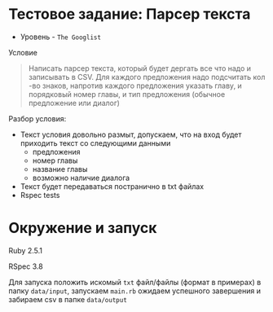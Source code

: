 # Тестовое задание: Парсер текста
- Уровень - `The Googlist`

Условие
> Написать парсер текста, который будет дергать все что надо и записывать в CSV. Для каждого предложения надо подсчитать кол -во знаков, напротив каждого предложения указать главу, и порядковый номер главы, и тип предложения (обычное предложение или диалог)

Разбор условия:
- Текст условия довольно размыт, допускаем, что на вход будет приходить текст со следующими данными
  - предложения
  - номер главы
  - название главы
  - возможно наличие диалога
- Текст будет передаваться постранично в txt файлах
- Rspec tests

# Окружение и запуск

Ruby 2.5.1 

RSpec 3.8


Для запуска положить искомый `txt` файл/файлы (формат в примерах) в папку `data/input`, запускаем  `main.rb`
ожидаем успешного завершения и забираем csv в папке `data/output`